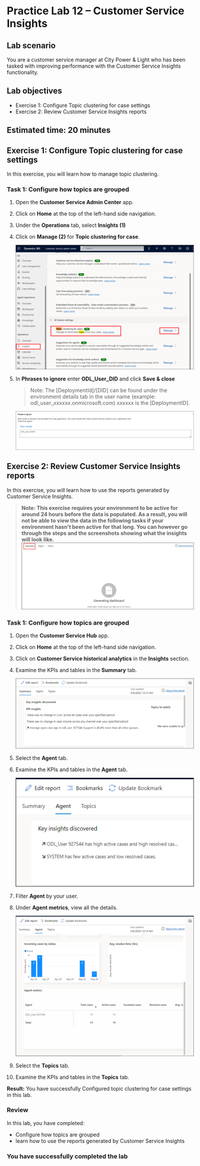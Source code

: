 # Practice Lab 12 – Customer Service Insights

## Lab scenario

You are a customer service manager at City Power & Light who has been tasked with improving performance with the Customer Service Insights functionality.

## Lab objectives
+ Exercise 1: Configure Topic clustering for case settings
+ Exercise 2: Review Customer Service Insights reports

## Estimated time: 20 minutes 

## Exercise 1: Configure Topic clustering for case settings

In this exercise, you will learn how to manage topic clustering.

### Task 1: Configure how topics are grouped

1. Open the **Customer Service Admin Center** app.

2. Click on **Home** at the top of the left-hand side navigation.

3. Under the **Operations** tab, select **Insights (1)**

4. Click on **Manage (2)** for **Topic clustering for case**.

    ![](../images/collaboration-27.png)

5. In **Phrases to ignore** enter **ODL_User_DID** and click **Save & close**

    >Note: The [DeploymentId]/[DID] can be found under the environment details tab in the user name (example: odl_user_xxxxxx.onmicrosoft.com) xxxxxx is the [DeploymentID].

    ![](../images/ignore.png)

## Exercise 2: Review Customer Service Insights reports

In this exercise, you will learn how to use the reports generated by Customer Service Insights.

>**Note: This exercise requires your environment to be active for around 24 hours before the data is populated. As a result, you will not be able to view the data in the following tasks if your environment hasn't been active for that long. You can however go through the steps and the screenshots showing what the insights will look like.**
![](../images/setup.png)

### Task 1: Configure how topics are grouped

1. Open the **Customer Service Hub** app.

2. Click on **Home** at the top of the left-hand side navigation.

3. Click on **Customer Service historical analytics** in the **Insights** section.

4. Examine the KPIs and tables in the **Summary** tab.

   ![](../images/collaboration-29.png)
   

5. Select the **Agent** tab.

6. Examine the KPIs and tables in the **Agent** tab.

   ![](../images/collaboration-30.png)

7. Filter **Agent** by your user.

8. Under **Agent metrics**, view all the details.

   ![](../images/collaboration-31.png)

9. Select the **Topics** tab.

10. Examine the KPIs and tables in the **Topics** tab.

**Result:** You have successfully Configured topic clustering for case settings in this lab.

### Review
In this lab, you have completed:
- Configure how topics are grouped
- learn how to use the reports generated by Customer Service Insights

### You have successfully completed the lab
